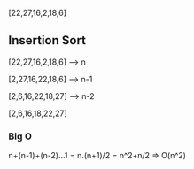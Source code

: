 [22,27,16,2,18,6]

## Insertion Sort
[22,27,16,2,18,6] --> n

[2,27,16,22,18,6] --> n-1

[2,6,16,22,18,27] --> n-2

[2,6,16,18,22,27] 

### Big O
n+(n-1)+(n-2)...1 = n.(n+1)/2 = n^2+n/2 => O(n^2)

